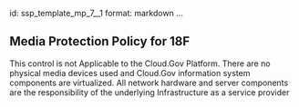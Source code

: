 id: ssp_template_mp_7__1
format: markdown
...
## Media Protection Policy for 18F

This control is not Applicable to the Cloud.Gov Platform. There are no physical media devices used and Cloud.Gov information system components are virtualized. All network hardware and server components are the responsibility of the underlying Infrastructure as a service provider
